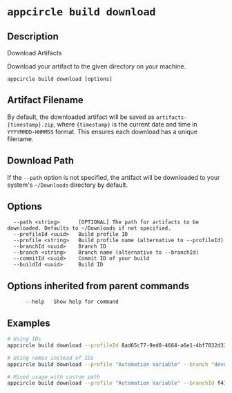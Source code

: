 # `appcircle build download`

## Description
Download Artifacts

Download your artifact to the given directory on your machine.

```plaintext
appcircle build download [options]
```

## Artifact Filename

By default, the downloaded artifact will be saved as `artifacts-{timestamp}.zip`, where `{timestamp}` is the current date and time in `YYYYMMDD-HHMMSS` format. This ensures each download has a unique filename.

## Download Path

If the `--path` option is not specified, the artifact will be downloaded to your system's `~/Downloads` directory by default.

## Options

```plaintext
  --path <string>      [OPTIONAL] The path for artifacts to be downloaded. Defaults to ~/Downloads if not specified.
  --profileId <uuid>   Build profile ID
  --profile <string>   Build profile name (alternative to --profileId)
  --branchId <uuid>    Branch ID
  --branch <string>    Branch name (alternative to --branchId)
  --commitId <uuid>    Commit ID of your build
  --buildId <uuid>     Build ID
```
## Options inherited from parent commands

```plaintext
      --help   Show help for command
```

## Examples

```bash
# Using IDs
appcircle build download --profileId 8ad65c77-9ed8-4664-a6e1-4bf7032d33cd --branchId f416f868-5d1a-4464-8ff7-70ddb789aeba --commitId b96329d3-fd56-4030-8073-c13c61d288c4 --buildId 6528b1b9-359c-4589-b29d-c249a2f690ee

# Using names instead of IDs
appcircle build download --profile "Automation Variable" --branch "develop" --commitId b96329d3-fd56-4030-8073-c13c61d288c4 --buildId 6528b1b9-359c-4589-b29d-c249a2f690ee

# Mixed usage with custom path
appcircle build download --profile "Automation Variable" --branchId f416f868-5d1a-4464-8ff7-70ddb789aeba --commitId b96329d3-fd56-4030-8073-c13c61d288c4 --buildId 6528b1b9-359c-4589-b29d-c249a2f690ee --path ./artifacts
```
